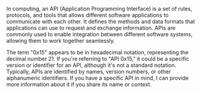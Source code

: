 In computing, an API (Application Programming Interface) is a set of rules, protocols, and tools that allows different software applications to communicate with each other. It defines the methods and data formats that applications can use to request and exchange information. APIs are commonly used to enable integration between different software systems, allowing them to work together seamlessly.

The term "0x15" appears to be in hexadecimal notation, representing the decimal number 21. If you're referring to "API 0x15," it could be a specific version or identifier for an API, although it's not a standard notation. Typically, APIs are identified by names, version numbers, or other alphanumeric identifiers. If you have a specific API in mind, I can provide more information about it if you share its name or context.
